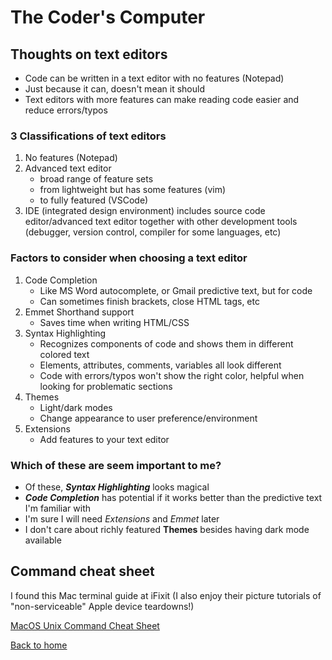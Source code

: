 # The Coder's Computer

## Thoughts on text editors

- Code can be written in a text editor with no features (Notepad)
- Just because it can, doesn't mean it should
- Text editors with more features can make reading code easier and reduce errors/typos

### 3 Classifications of text editors

1. No features (Notepad)
2. Advanced text editor
   - broad range of feature sets
   - from lightweight but has some features (vim)
   - to fully featured (VSCode)
3. IDE (integrated design environment) includes source code editor/advanced text editor together with other development tools (debugger, version control, compiler for some languages, etc)

### Factors to consider when choosing a text editor

1. Code Completion
   - Like MS Word autocomplete, or Gmail predictive text, but for code
   - Can sometimes finish brackets, close HTML tags, etc
2. Emmet Shorthand support
   - Saves time when writing HTML/CSS
3. Syntax Highlighting
   - Recognizes components of code and shows them in different colored text
   - Elements, attributes, comments, variables all look different
   - Code with errors/typos won't show the right color, helpful when looking for problematic sections
4. Themes
   - Light/dark modes
   - Change appearance to user preference/environment
5. Extensions
   - Add features to your text editor

### Which of these are seem important to me?

- Of these, ***Syntax Highlighting*** looks magical
- ***Code Completion*** has potential if it works better than the predictive text I'm familiar with
- I'm sure I will need *Extensions* and *Emmet* later
- I don't care about richly featured **Themes** besides having dark mode available

## Command cheat sheet

I found this Mac terminal guide at iFixit (I also enjoy their picture tutorials of "non-serviceable" Apple device teardowns!)

[MacOS Unix Command Cheat Sheet](https://www.ifixit.com/Wiki/MacOS_Unix_Commands)

[Back to home](../README.md)
